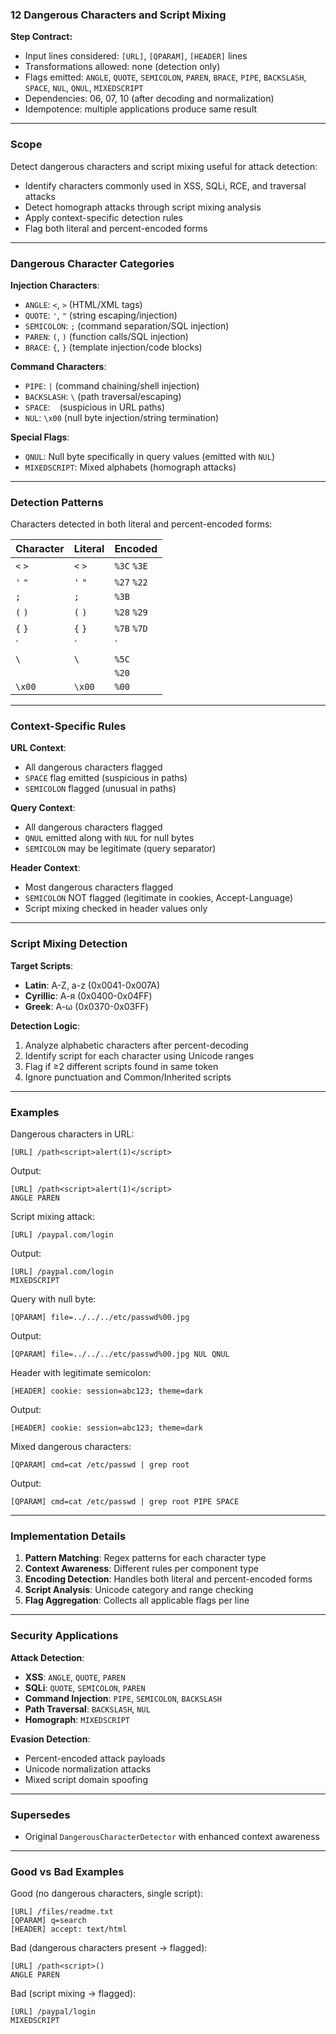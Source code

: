 ### 12 Dangerous Characters and Script Mixing

**Step Contract:**
- Input lines considered: `[URL]`, `[QPARAM]`, `[HEADER]` lines
- Transformations allowed: none (detection only)
- Flags emitted: `ANGLE`, `QUOTE`, `SEMICOLON`, `PAREN`, `BRACE`, `PIPE`, `BACKSLASH`, `SPACE`, `NUL`, `QNUL`, `MIXEDSCRIPT`
- Dependencies: 06, 07, 10 (after decoding and normalization)
- Idempotence: multiple applications produce same result

---

### Scope

Detect dangerous characters and script mixing useful for attack detection:
- Identify characters commonly used in XSS, SQLi, RCE, and traversal attacks
- Detect homograph attacks through script mixing analysis
- Apply context-specific detection rules
- Flag both literal and percent-encoded forms

---

### Dangerous Character Categories

**Injection Characters**:
- `ANGLE`: `<`, `>` (HTML/XML tags)
- `QUOTE`: `'`, `"` (string escaping/injection)
- `SEMICOLON`: `;` (command separation/SQL injection)
- `PAREN`: `(`, `)` (function calls/SQL injection)
- `BRACE`: `{`, `}` (template injection/code blocks)

**Command Characters**:
- `PIPE`: `|` (command chaining/shell injection)
- `BACKSLASH`: `\` (path traversal/escaping)
- `SPACE`: ` ` (suspicious in URL paths)
- `NUL`: `\x00` (null byte injection/string termination)

**Special Flags**:
- `QNUL`: Null byte specifically in query values (emitted with `NUL`)
- `MIXEDSCRIPT`: Mixed alphabets (homograph attacks)

---

### Detection Patterns

Characters detected in both literal and percent-encoded forms:

| Character | Literal | Encoded |
|-----------|---------|---------|
| `<` `>`   | `<` `>` | `%3C` `%3E` |
| `'` `"`   | `'` `"` | `%27` `%22` |
| `;`       | `;`     | `%3B` |
| `(` `)`   | `(` `)` | `%28` `%29` |
| `{` `}`   | `{` `}` | `%7B` `%7D` |
| `|`       | `|`     | `%7C` |
| `\`       | `\`     | `%5C` |
| ` `       | ` `     | `%20` |
| `\x00`    | `\x00`  | `%00` |

---

### Context-Specific Rules

**URL Context**:
- All dangerous characters flagged
- `SPACE` flag emitted (suspicious in paths)
- `SEMICOLON` flagged (unusual in paths)

**Query Context**:
- All dangerous characters flagged
- `QNUL` emitted along with `NUL` for null bytes
- `SEMICOLON` may be legitimate (query separator)

**Header Context**:
- Most dangerous characters flagged
- `SEMICOLON` NOT flagged (legitimate in cookies, Accept-Language)
- Script mixing checked in header values only

---

### Script Mixing Detection

**Target Scripts**:
- **Latin**: A-Z, a-z (0x0041-0x007A)
- **Cyrillic**: А-я (0x0400-0x04FF)
- **Greek**: Α-ω (0x0370-0x03FF)

**Detection Logic**:
1. Analyze alphabetic characters after percent-decoding
2. Identify script for each character using Unicode ranges
3. Flag if ≥2 different scripts found in same token
4. Ignore punctuation and Common/Inherited scripts

---

### Examples

Dangerous characters in URL:
```
[URL] /path<script>alert(1)</script>
```

Output:
```
[URL] /path<script>alert(1)</script>
ANGLE PAREN
```

Script mixing attack:
```
[URL] /раypal.com/login
```

Output:
```
[URL] /раypal.com/login
MIXEDSCRIPT
```

Query with null byte:
```
[QPARAM] file=../../../etc/passwd%00.jpg
```

Output:
```
[QPARAM] file=../../../etc/passwd%00.jpg NUL QNUL
```

Header with legitimate semicolon:
```
[HEADER] cookie: session=abc123; theme=dark
```

Output:
```
[HEADER] cookie: session=abc123; theme=dark
```

Mixed dangerous characters:
```
[QPARAM] cmd=cat /etc/passwd | grep root
```

Output:
```
[QPARAM] cmd=cat /etc/passwd | grep root PIPE SPACE
```

---

### Implementation Details

1. **Pattern Matching**: Regex patterns for each character type
2. **Context Awareness**: Different rules per component type
3. **Encoding Detection**: Handles both literal and percent-encoded forms
4. **Script Analysis**: Unicode category and range checking
5. **Flag Aggregation**: Collects all applicable flags per line

---

### Security Applications

**Attack Detection**:
- **XSS**: `ANGLE`, `QUOTE`, `PAREN`
- **SQLi**: `QUOTE`, `SEMICOLON`, `PAREN`
- **Command Injection**: `PIPE`, `SEMICOLON`, `BACKSLASH`
- **Path Traversal**: `BACKSLASH`, `NUL`
- **Homograph**: `MIXEDSCRIPT`

**Evasion Detection**:
- Percent-encoded attack payloads
- Unicode normalization attacks
- Mixed script domain spoofing

---

### Supersedes

- Original `DangerousCharacterDetector` with enhanced context awareness

---

### Good vs Bad Examples

Good (no dangerous characters, single script):
```
[URL] /files/readme.txt
[QPARAM] q=search
[HEADER] accept: text/html
```

Bad (dangerous characters present → flagged):
```
[URL] /path<script>()
ANGLE PAREN
```

Bad (script mixing → flagged):
```
[URL] /раypal/login
MIXEDSCRIPT
```
